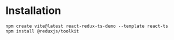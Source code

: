 # Installation

```
npm create vite@latest react-redux-ts-demo --template react-ts
npm install @reduxjs/toolkit
```